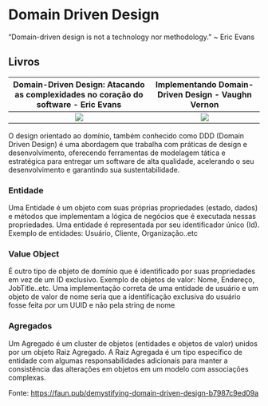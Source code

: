 # Domain Driven Design

“Domain-driven design is not a technology nor methodology.” ~ Eric Evans

## Livros

Domain-Driven Design: Atacando as complexidades no coração do software - Eric Evans | Implementando Domain-Driven Design - Vaughn Vernon
:-------------------------:|:-------------------------:
![](https://dddcommunity.org/wp-content/uploads/files/images/cover_medium.jpg) | ![](https://dddcommunity.org/wp-content/uploads/2013/02/implementing-domain-driven-design-400x400-imae6dr5trk3uycd.jpeg)

O design orientado ao domínio, também conhecido como DDD (Domain Driven
Design) é uma abordagem que trabalha com práticas de design e desenvolvimento, oferecendo ferramentas de modelagem tática e estratégica para entregar
um software de alta qualidade, acelerando o seu desenvolvimento e garantindo
sua sustentabilidade.


### Entidade

Uma Entidade é um objeto com suas próprias propriedades (estado, dados) e métodos que implementam a lógica de negócios que é executada nessas propriedades. Uma entidade é representada por seu identificador único (Id). Exemplo de entidades: Usuário, Cliente, Organização..etc

### Value Object

É outro tipo de objeto de domínio que é identificado por suas propriedades em vez de um ID exclusivo. Exemplo de objetos de valor: Nome, Endereço, JobTitle..etc. Uma implementação correta de uma entidade de usuário e um objeto de valor de nome seria que a identificação exclusiva do usuário fosse feita por um UUID e não pela string de nome

### Agregados

Um Agregado é um cluster de objetos (entidades e objetos de valor) unidos por um objeto Raiz Agregado. A Raiz Agregada é um tipo específico de entidade com algumas responsabilidades adicionais para manter a consistência das alterações em objetos em um modelo com associações complexas.



Fonte: https://faun.pub/demystifying-domain-driven-design-b7987c9ed09a